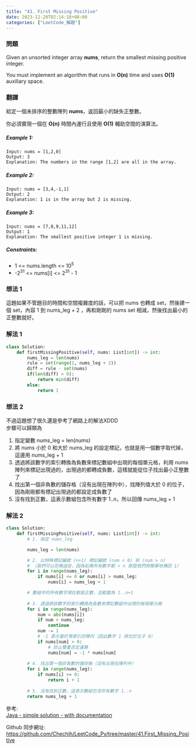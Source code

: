 ```yaml
---
title: "41. First Missing Positive"
date: 2023-12-20T02:14:18+08:00
categories: ["LeetCode_解題"]
---
```

### 問題
Given an unsorted integer array **nums**, return the smallest missing positive integer.

You must implement an algorithm that runs in **O(n)** time and uses **O(1)** auxiliary space.

### 翻譯
給定一個未排序的整數陣列 **nums**，返回最小的缺失正整數。

你必須實現一個在 **O(n)** 時間內運行且使用 **O(1)** 輔助空間的演算法。

##### Example 1:
    Input: nums = [1,2,0]
    Output: 3
    Explanation: The numbers in the range [1,2] are all in the array.

##### Example 2:
    Input: nums = [3,4,-1,1]
    Output: 2
    Explanation: 1 is in the array but 2 is missing.

##### Example 3:
    Input: nums = [7,8,9,11,12]
    Output: 1
    Explanation: The smallest positive integer 1 is missing.

##### Constraints:
- 1 <= nums.length <= 10<sup>5</sup>
- -2<sup>31</sup> <= nums[i] <= 2<sup>31</sup> - 1

### 想法 1
這題如果不管題目的時間和空間複雜度的話，可以把 nums 也轉成 set，然後建一個 set，內容 1 到 nums_leg + 2 ，再和剛剛的 nums set 相減，然後找出最小的正整數就好。
### 解法 1
```python
class Solution:
    def firstMissingPositive(self, nums: List[int]) -> int:
        nums_leg = len(nums)
        rule = set(range(1, nums_leg + 2))
        diff = rule - set(nums)
        if(len(diff) > 0):
            return min(diff)
        else:
            return 1
```
### 想法 2
不過這題想了很久還是參考了網路上的解法XDDD  
步驟可以歸類為
1. 指定變數 nums_leg = len(nums)
2. 將 nums 小於 0 和大於 nums_leg 的設定標記，也就是用一個數字取代掉，這邊用 nums_leg + 1
3. 透過將該數字的索引轉換為負數來標記數組中出現的每個單元格，利用 nums 陣列來標記出現過的，出現過的都轉成負數，這樣就能從位子找出最小正整數了
4. 找出第一個非負數的儲存格（沒有出現在陣列中），找陣列值大於 0 的位子，因為剛剛都有標記出現過的都設定成負數了
5. 沒有找到正數，這表示數組包含所有數字 1..n，所以回傳 nums_leg + 1
### 解法 2
```python
class Solution:
    def firstMissingPositive(self, nums: List[int]) -> int:
        # 1. 指定 nums_leg

        nums_leg = len(nums)

        # 2. 以特殊標記編號 (n+1) 標記編號 (num < 0) 和 (num > n)
        # （我們可以忽略這些，因為如果所有數字都 > n 那麼我們將簡單地傳回 1）
        for i in range(nums_leg):
            if nums[i] <= 0 or nums[i] > nums_leg:
                nums[i] = nums_leg + 1

        # 數組中的所有數字現在都是正數，且範圍為 1..n+1
    
        # 3. 透過將該數字的索引轉換為負數來標記數組中出現的每個單元格
        for i in range(nums_leg):
            num = abs(nums[i])
            if num > nums_leg:
                continue
            num -= 1
            # -1 表示基於零索引的陣列（因此數字 1 將位於位子 0）
            if nums[num] > 0:
                # 防止雙重否定運算
                nums[num] = -1 * nums[num]
            
        # 4. 找出第一個非負數的儲存格（沒有出現在陣列中）
        for i in range(nums_leg):
            if nums[i] >= 0:
                return i + 1
    
        # 5. 沒有找到正數，這表示數組包含所有數字 1..n
        return nums_leg + 1
```

參考:  
[Java - simple solution - with documentation](https://leetcode.com/problems/first-missing-positive/solutions/17214/java-simple-solution-with-documentation/)  

Github 同步網址:  
https://github.com/Chechih/LeetCode_Py/tree/master/41.First_Missing_Positive